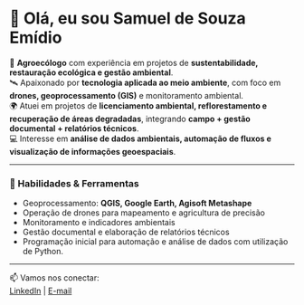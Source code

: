 # 👋 Olá, eu sou Samuel de Souza Emídio  

🌱 **Agroecólogo** com experiência em projetos de **sustentabilidade, restauração ecológica e gestão ambiental**.  
🛰️ Apaixonado por **tecnologia aplicada ao meio ambiente**, com foco em **drones, geoprocessamento (GIS)** e monitoramento ambiental.  
🌍 Atuei em projetos de **licenciamento ambiental, reflorestamento e recuperação de áreas degradadas**, integrando **campo + gestão documental + relatórios técnicos**.  
💻 Interesse em **análise de dados ambientais, automação de fluxos e visualização de informações geoespaciais**.  

---

### 🔧 Habilidades & Ferramentas
- Geoprocessamento: **QGIS, Google Earth, Agisoft Metashape**  
- Operação de drones para mapeamento e agricultura de precisão  
- Monitoramento e indicadores ambientais  
- Gestão documental e elaboração de relatórios técnicos  
- Programação inicial para automação e análise de dados com utilização de Python.

---

📫 Vamos nos conectar:  
[LinkedIn](www.linkedin.com/in/samuel-emídio-94a153161) | [E-mail](mailto:samuelemidio@hotmail.com)  


